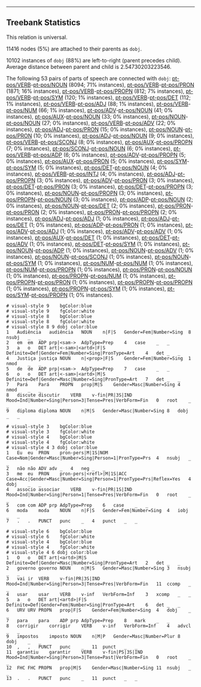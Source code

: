 

--------------------------------------------------------------------------------

## Treebank Statistics

This relation is universal.

11416 nodes (5%) are attached to their parents as `dobj`.

10102 instances of `dobj` (88%) are left-to-right (parent precedes child).
Average distance between parent and child is 2.54730203223546.

The following 53 pairs of parts of speech are connected with `dobj`: [pt-pos/VERB]()-[pt-pos/NOUN]() (8094; 71% instances), [pt-pos/VERB]()-[pt-pos/PRON]() (1871; 16% instances), [pt-pos/VERB]()-[pt-pos/PROPN]() (812; 7% instances), [pt-pos/VERB]()-[pt-pos/SYM]() (120; 1% instances), [pt-pos/VERB]()-[pt-pos/DET]() (112; 1% instances), [pt-pos/VERB]()-[pt-pos/ADJ]() (88; 1% instances), [pt-pos/VERB]()-[pt-pos/NUM]() (66; 1% instances), [pt-pos/ADV]()-[pt-pos/NOUN]() (41; 0% instances), [pt-pos/AUX]()-[pt-pos/NOUN]() (33; 0% instances), [pt-pos/NOUN]()-[pt-pos/NOUN]() (27; 0% instances), [pt-pos/VERB]()-[pt-pos/ADV]() (22; 0% instances), [pt-pos/ADJ]()-[pt-pos/PRON]() (15; 0% instances), [pt-pos/NOUN]()-[pt-pos/PRON]() (10; 0% instances), [pt-pos/ADJ]()-[pt-pos/NOUN]() (9; 0% instances), [pt-pos/VERB]()-[pt-pos/SCONJ]() (8; 0% instances), [pt-pos/AUX]()-[pt-pos/PROPN]() (7; 0% instances), [pt-pos/SCONJ]()-[pt-pos/NOUN]() (6; 0% instances), [pt-pos/VERB]()-[pt-pos/ADP]() (6; 0% instances), [pt-pos/ADV]()-[pt-pos/PROPN]() (5; 0% instances), [pt-pos/AUX]()-[pt-pos/PRON]() (5; 0% instances), [pt-pos/SYM]()-[pt-pos/SYM]() (5; 0% instances), [pt-pos/DET]()-[pt-pos/NOUN]() (4; 0% instances), [pt-pos/VERB]()-[pt-pos/INTJ]() (4; 0% instances), [pt-pos/ADJ]()-[pt-pos/PROPN]() (3; 0% instances), [pt-pos/ADV]()-[pt-pos/PRON]() (3; 0% instances), [pt-pos/DET]()-[pt-pos/PRON]() (3; 0% instances), [pt-pos/DET]()-[pt-pos/PROPN]() (3; 0% instances), [pt-pos/NOUN]()-[pt-pos/PROPN]() (3; 0% instances), [pt-pos/PROPN]()-[pt-pos/NOUN]() (3; 0% instances), [pt-pos/ADP]()-[pt-pos/NOUN]() (2; 0% instances), [pt-pos/NOUN]()-[pt-pos/DET]() (2; 0% instances), [pt-pos/PRON]()-[pt-pos/PRON]() (2; 0% instances), [pt-pos/PRON]()-[pt-pos/PROPN]() (2; 0% instances), [pt-pos/ADJ]()-[pt-pos/ADJ]() (1; 0% instances), [pt-pos/ADJ]()-[pt-pos/DET]() (1; 0% instances), [pt-pos/ADP]()-[pt-pos/PRON]() (1; 0% instances), [pt-pos/ADV]()-[pt-pos/ADJ]() (1; 0% instances), [pt-pos/ADV]()-[pt-pos/ADV]() (1; 0% instances), [pt-pos/AUX]()-[pt-pos/DET]() (1; 0% instances), [pt-pos/DET]()-[pt-pos/ADV]() (1; 0% instances), [pt-pos/DET]()-[pt-pos/SYM]() (1; 0% instances), [pt-pos/NOUN]()-[pt-pos/ADP]() (1; 0% instances), [pt-pos/NOUN]()-[pt-pos/ADV]() (1; 0% instances), [pt-pos/NOUN]()-[pt-pos/SCONJ]() (1; 0% instances), [pt-pos/NOUN]()-[pt-pos/SYM]() (1; 0% instances), [pt-pos/NUM]()-[pt-pos/NUM]() (1; 0% instances), [pt-pos/NUM]()-[pt-pos/PROPN]() (1; 0% instances), [pt-pos/PRON]()-[pt-pos/NOUN]() (1; 0% instances), [pt-pos/PROPN]()-[pt-pos/NUM]() (1; 0% instances), [pt-pos/PROPN]()-[pt-pos/PRON]() (1; 0% instances), [pt-pos/PROPN]()-[pt-pos/PROPN]() (1; 0% instances), [pt-pos/PROPN]()-[pt-pos/SYM]() (1; 0% instances), [pt-pos/SYM]()-[pt-pos/PROPN]() (1; 0% instances).


~~~ conllu
# visual-style 9	bgColor:blue
# visual-style 9	fgColor:white
# visual-style 8	bgColor:blue
# visual-style 8	fgColor:white
# visual-style 8 9 dobj	color:blue
1	Audiência	audiência	NOUN	n|F|S	Gender=Fem|Number=Sing	8	nsubj	_	_
2	em	em	ADP	prp|<sam->	AdpType=Prep	4	case	_	_
3	a	o	DET	art|<-sam>|<artd>|F|S	Definite=Def|Gender=Fem|Number=Sing|PronType=Art	4	det	_	_
4	Justiça	justiça	NOUN	n|<prop>|F|S	Gender=Fem|Number=Sing	1	nmod	_	_
5	de	de	ADP	prp|<sam->	AdpType=Prep	7	case	_	_
6	o	o	DET	art|<-sam>|<artd>|M|S	Definite=Def|Gender=Masc|Number=Sing|PronType=Art	7	det	_	_
7	Pará	Pará	PROPN	prop|M|S	Gender=Masc|Number=Sing	4	nmod	_	_
8	discute	discutir	VERB	v-fin|PR|3S|IND	Mood=Ind|Number=Sing|Person=3|Tense=Pres|VerbForm=Fin	0	root	_	_
9	diploma	diploma	NOUN	n|M|S	Gender=Masc|Number=Sing	8	dobj	_	_

~~~


~~~ conllu
# visual-style 3	bgColor:blue
# visual-style 3	fgColor:white
# visual-style 4	bgColor:blue
# visual-style 4	fgColor:white
# visual-style 4 3 dobj	color:blue
1	Eu	eu	PRON	pron-pers|M|1S|NOM	Case=Nom|Gender=Masc|Number=Sing|Person=1|PronType=Prs	4	nsubj	_	_
2	não	não	ADV	adv	_	4	neg	_	_
3	me	eu	PRON	pron-pers|<refl>|M|1S|ACC	Case=Acc|Gender=Masc|Number=Sing|Person=1|PronType=Prs|Reflex=Yes	4	dobj	_	_
4	associo	associar	VERB	v-fin|PR|1S|IND	Mood=Ind|Number=Sing|Person=1|Tense=Pres|VerbForm=Fin	0	root	_	_
5	com	com	ADP	prp	AdpType=Prep	6	case	_	_
6	moda	moda	NOUN	n|F|S	Gender=Fem|Number=Sing	4	iobj	_	_
7	.	.	PUNCT	punc	_	4	punct	_	_

~~~


~~~ conllu
# visual-style 6	bgColor:blue
# visual-style 6	fgColor:white
# visual-style 4	bgColor:blue
# visual-style 4	fgColor:white
# visual-style 4 6 dobj	color:blue
1	O	o	DET	art|<artd>|M|S	Definite=Def|Gender=Masc|Number=Sing|PronType=Art	2	det	_	_
2	governo	governo	NOUN	n|M|S	Gender=Masc|Number=Sing	3	nsubj	_	_
3	vai	ir	VERB	v-fin|PR|3S|IND	Mood=Ind|Number=Sing|Person=3|Tense=Pres|VerbForm=Fin	11	ccomp	_	_
4	usar	usar	VERB	v-inf	VerbForm=Inf	3	xcomp	_	_
5	a	o	DET	art|<artd>|F|S	Definite=Def|Gender=Fem|Number=Sing|PronType=Art	6	det	_	_
6	URV	URV	PROPN	prop|F|S	Gender=Fem|Number=Sing	4	dobj	_	_
7	para	para	ADP	prp	AdpType=Prep	8	mark	_	_
8	corrigir	corrigir	VERB	v-inf	VerbForm=Inf	4	advcl	_	_
9	impostos	imposto	NOUN	n|M|P	Gender=Masc|Number=Plur	8	dobj	_	_
10	,	,	PUNCT	punc	_	11	punct	_	_
11	garantiu	garantir	VERB	v-fin|PS|3S|IND	Mood=Ind|Number=Sing|Person=3|Tense=Past|VerbForm=Fin	0	root	_	_
12	FHC	FHC	PROPN	prop|M|S	Gender=Masc|Number=Sing	11	nsubj	_	_
13	.	.	PUNCT	punc	_	11	punct	_	_

~~~


